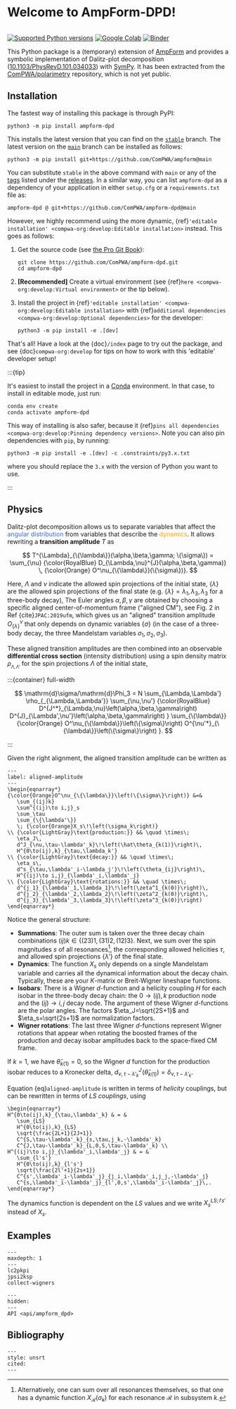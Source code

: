 # Welcome to AmpForm-DPD!

```{title} Welcome

```

[![Supported Python versions](https://img.shields.io/pypi/pyversions/ampform-dpd)](https://pypi.org/project/ampform-dpd)
[![Google Colab](https://colab.research.google.com/assets/colab-badge.svg)](https://colab.research.google.com/github/ComPWA/ampform/blob/main)
[![Binder](https://static.mybinder.org/badge_logo.svg)](https://mybinder.org/v2/gh/ComPWA/ampform/main?filepath=docs)

This Python package is a (temporary) extension of [AmpForm](https://ampform.rtfd.io) and provides a symbolic implementation of Dalitz-plot decomposition ([10.1103/PhysRevD.101.034033](https://journals.aps.org/prd/abstract/10.1103/PhysRevD.101.034033)) with [SymPy](https://www.sympy.org/en/index.html). It has been extracted from the [ComPWA/polarimetry](https://github.com/ComPWA/polarimetry) repository, which is not yet public.

## Installation

The fastest way of installing this package is through PyPI:

```shell
python3 -m pip install ampform-dpd
```

This installs the latest version that you can find on the [`stable`](https://github.com/ComPWA/ampform-dpd/tree/stable) branch. The latest version on the [`main`](https://github.com/ComPWA/ampform/tree/main) branch
can be installed as follows:

```shell
python3 -m pip install git+https://github.com/ComPWA/ampform@main
```

You can substitute `stable` in the above command with `main` or any of the [tags](https://github.com/ComPWA/ampform-dpd/tags) listed under the [releases](https://github.com/ComPWA/ampform-dpd/releases). In a similar way, you can list `ampform-dpd` as a dependency of your application in either `setup.cfg` or a `requirements.txt` file as:

```text
ampform-dpd @ git+https://github.com/ComPWA/ampform-dpd@main
```

However, we highly recommend using the more dynamic, {ref}`'editable installation' <compwa-org:develop:Editable installation>` instead. This goes as follows:

1. Get the source code (see [the Pro Git Book](https://git-scm.com/book/en/v2)):

   ```shell
   git clone https://github.com/ComPWA/ampform-dpd.git
   cd ampform-dpd
   ```

2. **\[Recommended\]** Create a virtual environment (see {ref}`here <compwa-org:develop:Virtual environment>` or the tip below).

3. Install the project in {ref}`'editable installation' <compwa-org:develop:Editable installation>` with {ref}`additional dependencies <compwa-org:develop:Optional dependencies>` for the developer:

   ```shell
   python3 -m pip install -e .[dev]
   ```

That's all! Have a look at the {doc}`/index` page to try out the package, and see {doc}`compwa-org:develop` for tips on how to work with this 'editable' developer setup!

:::{tip}

It's easiest to install the project in a [Conda](https://docs.conda.io/en/latest/miniconda.html) environment. In that case, to install in editable mode, just run:

```shell
conda env create
conda activate ampform-dpd
```

This way of installing is also safer, because it {ref}`pins all dependencies <compwa-org:develop:Pinning dependency versions>`. Note you can also pin dependencies with `pip`, by running:

```shell
python3 -m pip install -e .[dev] -c .constraints/py3.x.txt
```

where you should replace the `3.x` with the version of Python you want to use.

:::

<!-- cspell:ignore pkpi -->

## Physics

Dalitz-plot decomposition allows us to separate variables that affect the <font color=RoyalBlue>angular distribution</font> from variables that describe the <font color=Orange>dynamics</font>. It allows rewriting a **transition amplitude**&nbsp;$T$ as

$$
T^{\Lambda}_{\{\lambda\}}(\alpha,\beta,\gamma; \{\sigma\}) = \sum_{\nu}
{\color{RoyalBlue} D_{\Lambda,\nu}^{J}(\alpha,\beta,\gamma)}
\,
{\color{Orange} O^\nu_{\{\lambda\}}(\{\sigma\})}.
$$

Here, $\Lambda$ and $\nu$ indicate the allowed spin projections of the initial state, $\{\lambda\}$ are the allowed spin projections of the final state (e.g. $\{\lambda\}=\lambda_1,\lambda_3,\lambda_3$ for a three-body decay), The Euler angles $\alpha,\beta,\gamma$ are obtained by choosing a specific aligned center-of-momentum frame ("aligned CM"), see Fig.&nbsp;2 in Ref&nbsp;{cite}`JPAC:2019ufm`, which gives us an "aligned" transition amplitude $O^\nu_{\{\lambda\}}$ that only depends on dynamic variables $\{\sigma\}$ (in the case of a three-body decay, the three Mandelstam variables $\sigma_1,\sigma_2,\sigma_3$).

These aligned transition amplitudes are then combined into an observable **differential cross section** (intensity distribution) using a spin density matrix $\rho_{_{\Lambda,\Lambda'}}$ for the spin projections $\Lambda$ of the initial state,

:::{container} full-width

$$
\mathrm{d}\sigma/\mathrm{d}\Phi_3 = N
\sum_{\Lambda,\Lambda'} \rho_{_{\Lambda,\Lambda'}}
\sum_{\nu,\nu'} {\color{RoyalBlue}
      D^{J^*}_{\Lambda,\nu}\left(\alpha,\beta,\gamma\right)
      D^{J}_{\Lambda',\nu'}\left(\alpha,\beta,\gamma\right)
   }
   \sum_{\{\lambda\}} {\color{Orange}
      O^\nu_{\{\lambda\}}\left(\{\sigma\}\right)
      O^{\nu'*}_{\{\lambda\}}\left(\{\sigma\}\right)
   }.
$$

:::

Given the right alignment, the aligned transition amplitude can be written as

<!-- prettier-ignore-start -->

```{math}
---
label: aligned-amplitude
---
\begin{eqnarray*}
{\color{Orange}O^\nu_{\{\lambda\}}\left(\{\sigma\}\right)} &=&
   \sum_{(ij)k}
   \sum^{(ij)\to i,j}_s
   \sum_\tau
   \sum_{\{\lambda'\}}
   \; {\color{Orange}X_s\!\left(\sigma_k\right)}
\\ {\color{LightGray}\text{production:}} && \quad \times\;
   \eta_J\,
   d^J_{\nu,\tau-\lambda'_k}\!\left(\hat\theta_{k(1)}\right)\,
   H^{0\to(ij),k}_{\tau,\lambda_k'}
\\ {\color{LightGray}\text{decay:}} && \quad \times\;
   \eta_s\,
   d^s_{\tau,\lambda'_i-\lambda_j'}\!\left(\theta_{ij}\right)\,
   H^{(ij)\to i,j}_{\lambda'_i,\lambda'_j}
\\ {\color{LightGray}\text{rotations:}} && \quad \times\;
   d^{j_1}_{\lambda'_1,\lambda_1}\!\left(\zeta^1_{k(0)}\right)\,
   d^{j_2}_{\lambda'_2,\lambda_2}\!\left(\zeta^2_{k(0)}\right)\,
   d^{j_3}_{\lambda'_3,\lambda_3}\!\left(\zeta^3_{k(0)}\right)
\end{eqnarray*}
```

Notice the general structure:

- **Summations**: The outer sum is taken over the three decay chain combinations $(ij)k \in \left\{(23)1, (31)2, (12)3\right\}$. Next, we sum over the spin magnitudes&nbsp;$s$ of all resonances[^1], the corresponding allowed helicities&nbsp;$\tau$, and allowed spin projections&nbsp;$\{\lambda'\}$ of the final state.
- **Dynamics**: The function $X_s$ only depends on a single Mandelstam variable and carries all the dynamical information about the decay chain. Typically, these are your $K$-matrix or Breit-Wigner lineshape functions.
- **Isobars**: There is a Wigner&nbsp;$d$-function and a helicity coupling $H$ for each isobar in the three-body decay chain: the $0\to(ij),k$ production node and the $(ij)\to i,j$ decay node. The argument of these Wigner&nbsp;$d$-functions are the polar angles. The factors $\eta_J=\sqrt{2S+1}$ and $\eta_s=\sqrt{2s+1}$ are normalization factors.
- **Wigner rotations**: The last three Wigner&nbsp;$d$-functions represent Wigner rotations that appear when rotating the boosted frames of the production and decay isobar amplitudes back to the space-fixed CM frame.

If $k=1$, we have $\hat\theta_{k(1)}=0$, so the Wigner&nbsp;$d$ function for the production isobar reduces to a Kronecker delta, $d^J_{\nu,\tau-\lambda'_k}\!\left(\hat\theta_{k(1)}\right) = \delta_{\nu,\tau-\lambda'_k}$.

[^1]: Alternatively, one can sum over all resonances themselves, so that one has a dynamic function&nbsp;$X_\mathcal{R}(\sigma_k)$ for each resonance&nbsp;$\mathcal{R}$ in subsystem&nbsp;$k$.

Equation&nbsp;{eq}`aligned-amplitude` is written in terms of _helicity_ couplings, but can be rewritten in terms of _$LS$ couplings_, using

```{math}
\begin{eqnarray*}
H^{0\to(ij),k}_{\tau,\lambda'_k} & = &
   \sum_{LS}
   H^{0\to(ij),k}_{LS}
   \sqrt{\frac{2L+1}{2J+1}}
   C^{S,\tau-\lambda'_k}_{s,\tau,j_k,-\lambda'_k}
   C^{J,\tau-\lambda'_k}_{L,0,S,\tau-\lambda'_k} \\
H^{(ij)\to i,j}_{\lambda'_i,\lambda'_j} & = &
   \sum_{l's'}
   H^{0\to(ij),k}_{l's'}
   \sqrt{\frac{2l'+1}{2s+1}}
   C^{s',\lambda'_i-\lambda'_j}_{j_i,\lambda'_i,j_j,-\lambda'_j}
   C^{s,\lambda'_i-\lambda'_j}_{l',0,s',\lambda'_i-\lambda'_j}\,.
\end{eqnarray*}
```

The dynamics function is dependent on the $LS$&nbsp;values and we write $X_s^{LS;l's'}$ instead of $X_s$.

## Examples

```{toctree}
---
maxdepth: 1
---
lc2pkpi
jpsi2ksp
collect-wigners
```

```{toctree}
---
hidden:
---
API <api/ampform_dpd>
```

## Bibliography

```{bibliography} /references.bib
---
style: unsrt
cited:
---
```
